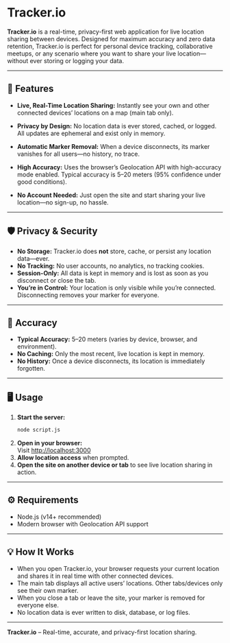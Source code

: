 # Tracker.io

**Tracker.io** is a real-time, privacy-first web application for live location sharing between devices. Designed for maximum accuracy and zero data retention, Tracker.io is perfect for personal device tracking, collaborative meetups, or any scenario where you want to share your live location—without ever storing or logging your data.

---

## 🚀 Features

- **Live, Real-Time Location Sharing:** Instantly see your own and other connected devices’ locations on a map (main tab only).
- **Privacy by Design:** No location data is ever stored, cached, or logged. All updates are ephemeral and exist only in memory.
- **Automatic Marker Removal:** When a device disconnects, its marker vanishes for all users—no history, no trace.

- **High Accuracy:** Uses the browser’s Geolocation API with high-accuracy mode enabled. Typical accuracy is 5–20 meters (95% confidence under good conditions).
- **No Account Needed:** Just open the site and start sharing your live location—no sign-up, no hassle.

---

## 🛡️ Privacy & Security

- **No Storage:** Tracker.io does **not** store, cache, or persist any location data—ever.
- **No Tracking:** No user accounts, no analytics, no tracking cookies.
- **Session-Only:** All data is kept in memory and is lost as soon as you disconnect or close the tab.
- **You’re in Control:** Your location is only visible while you’re connected. Disconnecting removes your marker for everyone.

---

## 📏 Accuracy

- **Typical Accuracy:** 5–20 meters (varies by device, browser, and environment).
- **No Caching:** Only the most recent, live location is kept in memory.
- **No History:** Once a device disconnects, its location is immediately forgotten.

---

## 🖥️ Usage

1. **Start the server:**  
	```bash
	node script.js
	```
2. **Open in your browser:**  
	Visit [http://localhost:3000](http://localhost:3000)
3. **Allow location access** when prompted.
4. **Open the site on another device or tab** to see live location sharing in action.



---

## ⚙️ Requirements

- Node.js (v14+ recommended)
- Modern browser with Geolocation API support

---

## 💡 How It Works

- When you open Tracker.io, your browser requests your current location and shares it in real time with other connected devices.
- The main tab displays all active users’ locations. Other tabs/devices only see their own marker.
- When you close a tab or leave the site, your marker is removed for everyone else.
- No location data is ever written to disk, database, or log files.

---





**Tracker.io** – Real-time, accurate, and privacy-first location sharing.
